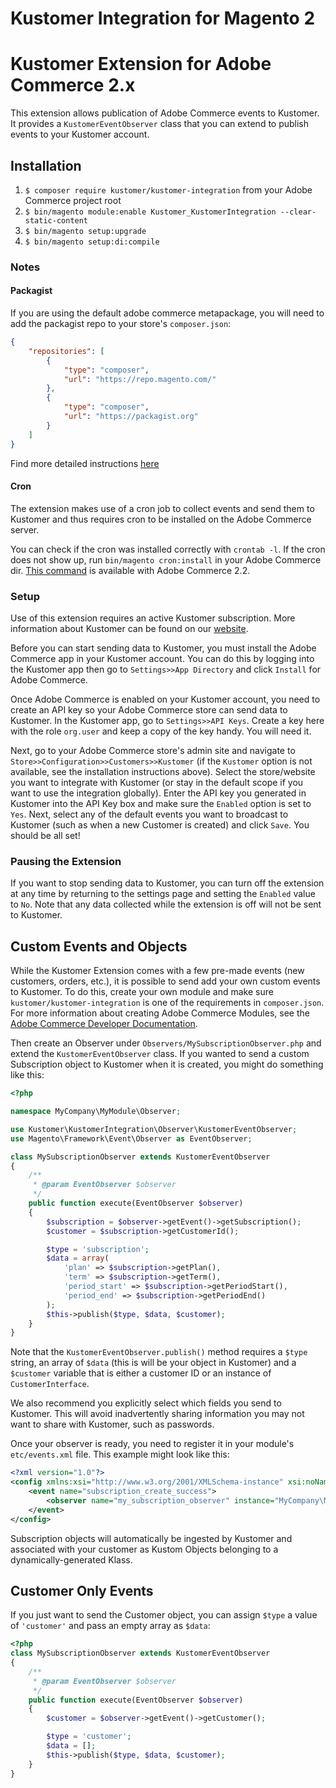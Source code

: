 # Kustomer Integration for Magento 2

# Kustomer Extension for Adobe Commerce 2.x
This extension allows publication of Adobe Commerce events to Kustomer. It provides a `KustomerEventObserver` class that you can extend to publish events to your Kustomer account.

## Installation
1. `$ composer require kustomer/kustomer-integration` from your Adobe Commerce project root
2. `$ bin/magento module:enable Kustomer_KustomerIntegration --clear-static-content`
3. `$ bin/magento setup:upgrade`
4. `$ bin/magento setup:di:compile`

### Notes

#### Packagist

If you are using the default adobe commerce metapackage, you will need to add the packagist repo to your store's `composer.json`:
```json
{
    "repositories": [
        {
            "type": "composer",
            "url": "https://repo.magento.com/"
        },
        {
            "type": "composer",
            "url": "https://packagist.org"
        }
    ]
}
```
Find more detailed instructions [here](http://devdocs.magento.com/guides/v2.2/comp-mgr/install-extensions.html)

#### Cron

The extension makes use of a cron job to collect events and send them to Kustomer and thus requires cron to be installed on the Adobe Commerce server.

You can check if the cron was installed correctly with `crontab -l`.  If the cron does not show up, run `bin/magento cron:install` in your Adobe Commerce dir. [This command](https://devdocs.magento.com/guides/v2.4/config-guide/cli/config-cli-subcommands-cron.html) is available with Adobe Commerce 2.2.

### Setup
Use of this extension requires an active Kustomer subscription. More information about Kustomer can be found on our [website](https://www.kustomer.com).

Before you can start sending data to Kustomer, you must install the Adobe Commerce app in your Kustomer account. You can do this by logging into the Kustomer app then go to `Settings>>App Directory` and click `Install` for Adobe Commerce.

Once Adobe Commerce is enabled on your Kustomer account, you need to create an API key so your Adobe Commerce store can send data to Kustomer. In the Kustomer app, go to `Settings>>API Keys`. Create a key here with the role `org.user` and keep a copy of the key handy. You will need it.

Next, go to your Adobe Commerce store's admin site and navigate to `Store>>Configuration>>Customers>>Kustomer` (if the `Kustomer` option is not available, see the installation instructions above). Select the store/website you want to integrate with Kustomer (or stay in the default scope if you want to use the integration globally). Enter the API key you generated in Kustomer into the API Key box and make sure the `Enabled` option is set to `Yes`. Next, select any of the default events you want to broadcast to Kustomer (such as when a new Customer is created) and click `Save`. You should be all set!

### Pausing the Extension
If you want to stop sending data to Kustomer, you can turn off the extension at any time by returning to the settings page and setting the `Enabled` value to `No`. Note that any data collected while the extension is off will not be sent to Kustomer.

## Custom Events and Objects
While the Kustomer Extension comes with a few pre-made events (new customers, orders, etc.), it is possible to send add your own custom events to Kustomer. To do this, create your own module and make sure `kustomer/kustomer-integration` is one of the requirements in `composer.json`. For more information about creating Adobe Commerce Modules, see the [Adobe Commerce Developer Documentation](http://devdocs.magento.com/guides/v2.2/extension-dev-guide/bk-extension-dev-guide.html).

Then create an Observer under `Observers/MySubscriptionObserver.php` and extend the `KustomerEventObserver` class. If you wanted to send a custom Subscription object to Kustomer when it is created, you might do something like this:

```php
<?php

namespace MyCompany\MyModule\Observer;

use Kustomer\KustomerIntegration\Observer\KustomerEventObserver;
use Magento\Framework\Event\Observer as EventObserver;

class MySubscriptionObserver extends KustomerEventObserver
{
    /**
     * @param EventObserver $observer
     */
    public function execute(EventObserver $observer)
    {
        $subscription = $observer->getEvent()->getSubscription();
        $customer = $subscription->getCustomerId();

        $type = 'subscription';
        $data = array(
            'plan' => $subscription->getPlan(),
            'term' => $subscription->getTerm(),
            'period_start' => $subscription->getPeriodStart(),
            'period_end' => $subscription->getPeriodEnd()
        );
        $this->publish($type, $data, $customer);
    }
}
```
Note that the `KustomerEventObserver.publish()` method requires a `$type` string, an array of `$data` (this is will be your object in Kustomer) and a `$customer` variable that is either a customer ID or an instance of `CustomerInterface`.

We also recommend you explicitly select which fields you send to Kustomer. This will avoid inadvertently sharing information you may not want to share with Kustomer, such as passwords.

Once your observer is ready, you need to register it in your module's `etc/events.xml` file. This example might look like this:

```xml
<?xml version="1.0"?>
<config xmlns:xsi="http://www.w3.org/2001/XMLSchema-instance" xsi:noNamespaceSchemaLocation="urn:magento:framework:Event/etc/events.xsd">
    <event name="subscription_create_success">
        <observer name="my_subscription_observer" instance="MyCompany\MyModule\Observer\MySubscriptionObserver" />
    </event>
</config>
```

Subscription objects will automatically be ingested by Kustomer and associated with your customer as Kustom Objects belonging to a dynamically-generated Klass.

## Customer Only Events
If you just want to send the Customer object, you can assign `$type` a value of `'customer'` and pass an empty array as `$data`:

```php
<?php
class MySubscriptionObserver extends KustomerEventObserver
{
    /**
     * @param EventObserver $observer
     */
    public function execute(EventObserver $observer)
    {
        $customer = $observer->getEvent()->getCustomer();

        $type = 'customer';
        $data = [];
        $this->publish($type, $data, $customer);
    }
}
```
